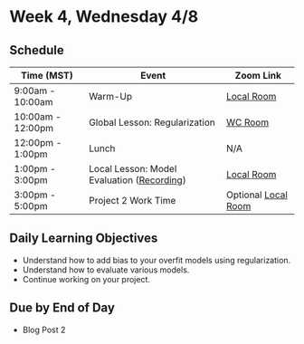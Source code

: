 # Week 4, Wednesday 4/8

## Schedule
| Time (MST)                  | Event                             | Zoom Link                                    |
|-----------------------|-----------------------------------|----------------------------------------------|
| 9:00am - 10:00am | Warm-Up                 | [Local Room](https://generalassembly.zoom.us/j/4539501986) |
| 10:00am - 12:00pm | Global Lesson: Regularization | [WC Room](https://generalassembly.zoom.us/s/620270527)   |
| 12:00pm - 1:00pm | Lunch                       | N/A |
| 1:00pm - 3:00pm  | Local Lesson: Model Evaluation ([Recording](https://generalassembly.zoom.us/rec/share/-c1Lc-nyq05IZ53By12DQ_EnPd78aaa8hnIZrqVfy0aJmtv5NySQXswSV3XOla75)) | [Local Room](https://generalassembly.zoom.us/j/4539501986)   |
| 3:00pm - 5:00pm  | Project 2 Work Time | Optional [Local Room](https://generalassembly.zoom.us/j/4539501986)  |

## Daily Learning Objectives
- Understand how to add bias to your overfit models using regularization.
- Understand how to evaluate various models.
- Continue working on your project.

## Due by End of Day
- Blog Post 2
